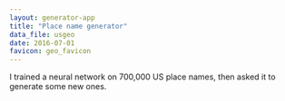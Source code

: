 ```yaml
---
layout: generator-app
title: "Place name generator"
data_file: usgeo
date: 2016-07-01
favicon: geo_favicon
---
```


I trained a neural network on 700,000 US place names, then asked it to generate some new ones. 
